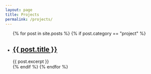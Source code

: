 ```yaml
---
layout: page
title: Projects
permalink: /projects/
---
```



<ul>
  {% for post in site.posts %}
    {% if post.category == "project" %}
    <li>
      <h2><a href="{{ site.baseurl }}{{ post.url }}">{{ post.title }}</a></h2>
      {{ post.excerpt }}
    </li>
    {% endif %}
  {% endfor %}
</ul>